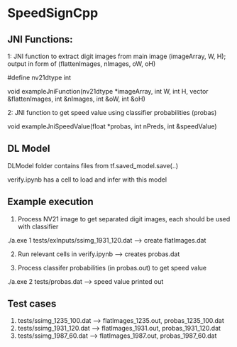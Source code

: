 # SpeedSignCpp

## JNI Functions:
1: JNI function to extract digit images from main image (imageArray, W, H); output in form of (flattenImages, nImages, oW, oH)

#define nv21dtype int

void exampleJniFunction(nv21dtype *imageArray, int W, int H, vector<int> &flattenImages, int &nImages, int &oW, int &oH)

2: JNI function to get speed value using classifier probabilities (probas)

void exampleJniSpeedValue(float *probas, int nPreds, int &speedValue)

## DL Model
DLModel folder contains files from tf.saved_model.save(..)

verify.ipynb has a cell to load and infer with this model

## Example execution
1. Process NV21 image to get separated digit images, each should be used with classifier

./a.exe 1 tests/exInputs/ssimg_1931_120.dat --> create flatImages.dat

2. Run relevant cells in verify.ipynb --> creates probas.dat

3. Process classifer probabilities (in probas.out) to get speed value

./a.exe 2 tests/probas.dat --> speed value printed out

## Test cases
1. tests/ssimg_1235_100.dat --> flatImages_1235.out, probas_1235_100.dat    
2. tests/ssimg_1931_120.dat --> flatImages_1931.out, probas_1931_120.dat
3. tests/ssimg_1987_60.dat  --> flatImages_1987.out, probas_1987_60.dat
